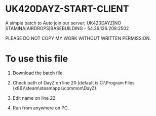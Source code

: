 # UK420DAYZ-START-CLIENT
A simple batch to Auto join our server;
UK420DAYZ|NO STAMINA|AIRDROPS|BASEBUILDING -  54.36.126.208:2502

PLEASE DO NOT COPY MY WORK WITHOUT WRITTEN PERMISSION.

# To use this file

1. Download the batch file.

2. Check path of DayZ on line 20 (default is C:\Program Files (x86)\steam\steamapps\common\DayZ).

3. Edit name on line 22.

4. Run from anywhere on PC.
